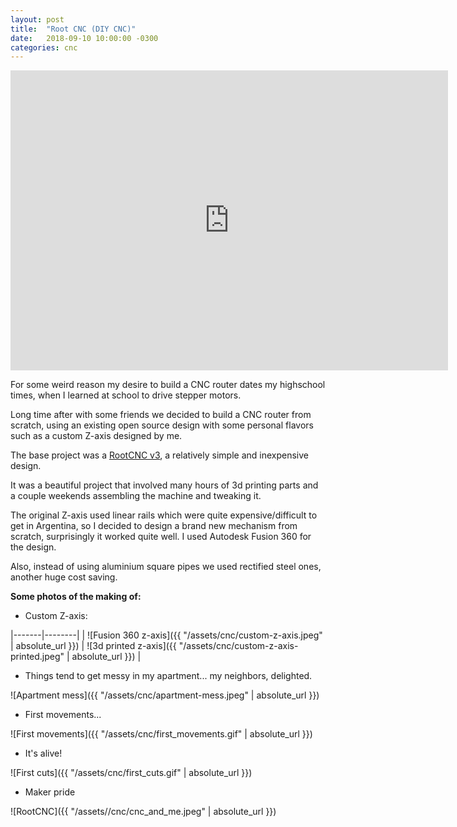 ```yaml
---
layout: post
title:  "Root CNC (DIY CNC)"
date:   2018-09-10 10:00:00 -0300
categories: cnc
---
```

<div class="embed-container">
  <iframe
      src="https://www.youtube.com/embed/Xib2sAps1wE"
      width="700"
      height="480"
      frameborder="0"
      allowfullscreen="">
  </iframe>
</div>

For some weird reason my desire to build a CNC router dates my highschool times, when I learned at school to drive stepper motors.

Long time after with some friends we decided to build a CNC router from scratch, using an existing open source design with some personal flavors such as a custom Z-axis designed by me.

The base project was a [RootCNC v3](https://rootcnc.com/machines/root-3/), a relatively simple and inexpensive design.


<!--more-->
It was a beautiful project that involved many hours of 3d printing parts and a couple weekends assembling the machine and tweaking it.

The original Z-axis used linear rails which were quite expensive/difficult to get in Argentina, so I decided to design a brand new mechanism from scratch, surprisingly it worked quite well. I used Autodesk Fusion 360 for the design.

Also, instead of using aluminium square pipes we used rectified steel ones, another huge cost saving.

**Some photos of the making of:**

* Custom Z-axis:

|-------|--------|
| ![Fusion 360 z-axis]({{ "/assets/cnc/custom-z-axis.jpeg" | absolute_url }}) | ![3d printed z-axis]({{ "/assets/cnc/custom-z-axis-printed.jpeg" | absolute_url }}) |


* Things tend to get messy in my apartment... my neighbors, delighted.

![Apartment mess]({{ "/assets/cnc/apartment-mess.jpeg" | absolute_url }})

* First movements...

![First movements]({{ "/assets/cnc/first_movements.gif" | absolute_url }})

* It's alive!

![First cuts]({{ "/assets/cnc/first_cuts.gif" | absolute_url }})

* Maker pride

![RootCNC]({{ "/assets//cnc/cnc_and_me.jpeg" | absolute_url }})